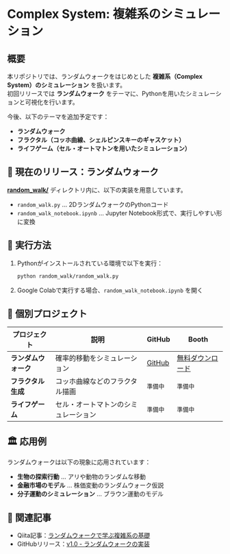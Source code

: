 # Complex System: 複雑系のシミュレーション

## 概要
本リポジトリでは、ランダムウォークをはじめとした **複雑系（Complex System）のシミュレーション** を扱います。  
初回リリースでは **ランダムウォーク** をテーマに、Pythonを用いたシミュレーションと可視化を行います。

今後、以下のテーマを追加予定です：
- **ランダムウォーク**
- **フラクタル（コッホ曲線、シェルピンスキーのギャスケット）**
- **ライフゲーム（セル・オートマトンを用いたシミュレーション）**

## 📌 現在のリリース：ランダムウォーク
[**random_walk/**](./random_walk) ディレクトリ内に、以下の実装を用意しています。
- `random_walk.py` … 2DランダムウォークのPythonコード
- `random_walk_notebook.ipynb` … Jupyter Notebook形式で、実行しやすい形に変換

## 🚀 実行方法
1. Pythonがインストールされている環境で以下を実行：
   ```bash
   python random_walk/random_walk.py
   ```
2. Google Colabで実行する場合、`random_walk_notebook.ipynb` を開く

## 📂 個別プロジェクト
| プロジェクト | 説明 | GitHub | Booth |
|-------------|-----------------------------|--------------------------------|---------------------------|
| **ランダムウォーク** | 確率的移動をシミュレーション | [GitHub](random_walk/) | [無料ダウンロード](https://complex-dynamics.booth.pm/items/6457102) |
| **フラクタル生成** | コッホ曲線などのフラクタル描画 | `準備中` | `準備中` |
| **ライフゲーム** | セル・オートマトンのシミュレーション | `準備中` | `準備中` |

## 🏛 応用例
ランダムウォークは以下の現象に応用されています：
- **生物の探索行動** … アリや動物のランダムな移動
- **金融市場のモデル** … 株価変動のランダムウォーク仮説
- **分子運動のシミュレーション** … ブラウン運動のモデル

## 🔗 関連記事
- Qiita記事：[ランダムウォークで学ぶ複雑系の基礎](https://qiita.com/ry033rdqiita/items/0f5c99c90080f88d1860)
- GitHubリリース：[v1.0 - ランダムウォークの実装](https://github.com/Ry02024/Complex-System/tree/main/random_walk)
